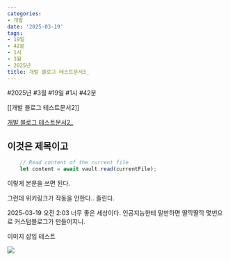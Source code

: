 ```yaml
---
categories:
- 개발
date: '2025-03-19'
tags:
- 19일
- 42분
- 1시
- 3월
- 2025년
title: 개발 블로그 테스트문서3_
---
```


#2025년 #3월 #19일 #1시 #42분


[[개발 블로그 테스트문서2]]


[개발 블로그 테스트문서2_](/blog/2025-03-19-개발-블로그-테스트문서2_/)

## 이것은 제목이고

```js
    // Read content of the current file
    let content = await vault.read(currentFile);
```


이렇게 본문을 쓰면 된다.


그런데 위키링크가 작동을 안한다.. 졸린다.


2025-03-19 오전 2:03
너무 좋은 세상이다. 인공지능한테 말만하면 딸깍딸깍 몇번으로 커스텀블로그가 만들어지니. 


이미지 삽입 테스트

![](https://i.imgur.com/4FzukSG.png)